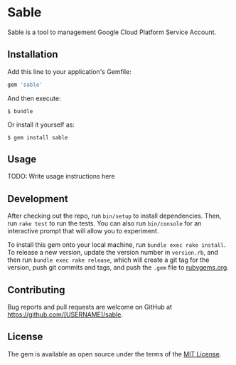 # Sable

Sable is a tool to management Google Cloud Platform Service Account.

## Installation

Add this line to your application's Gemfile:

```ruby
gem 'sable'
```

And then execute:

    $ bundle

Or install it yourself as:

    $ gem install sable

## Usage

TODO: Write usage instructions here

## Development

After checking out the repo, run `bin/setup` to install dependencies. Then, run `rake test` to run the tests. You can also run `bin/console` for an interactive prompt that will allow you to experiment.

To install this gem onto your local machine, run `bundle exec rake install`. To release a new version, update the version number in `version.rb`, and then run `bundle exec rake release`, which will create a git tag for the version, push git commits and tags, and push the `.gem` file to [rubygems.org](https://rubygems.org).

## Contributing

Bug reports and pull requests are welcome on GitHub at https://github.com/[USERNAME]/sable.

## License

The gem is available as open source under the terms of the [MIT License](http://opensource.org/licenses/MIT).

